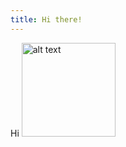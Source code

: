 ```yaml
---
title: Hi there!
---
```


Hi
<img src="https://res.cloudinary.com/deqmadhbl/image/upload/v1659364090/Magic%20Cat/caat_xmlbdq.jpg" alt="alt text" title="image Title" width="150"/>


